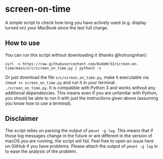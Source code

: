 # screen-on-time
A simple script to check how long you have actively used (e.g. display turned on) your MacBook since the last full charge.

## How to use
You can run this script without downloading it (thanks @hotrungnhan):
```shell
curl -s https://raw.githubusercontent.com/DudeNr33/screen-on-time/main/src/screen_on_time.py | python3 -s
```

Or just download the file ``src/screen_on_time.py``, make it executable via ``chmod +x screen_on_time.py`` and run it in your terminal: ``./screen_on_time.py``.
It is compatible with Python 3 and works without any additional dependencies. 
This means even if you are unfamilar with Python, you should be able to run it with just the instructions given above (assuming you know how to use a terminal).

## Disclaimer
The script relies on parsing the output of ``pmset -g log``.
This means that if those log messages change in the future or are different in the version of macOS you are running, the script will fail. 
Feel free to open an issue here on GitHub if you have problems.
Please attach the output of ``pmset -g log`` in to ease the analysis of the problem.
